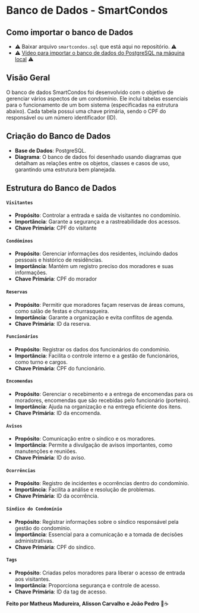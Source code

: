 # Banco de Dados - SmartCondos
## Como importar o banco de Dados
- ⚠️ Baixar arquivo `smartcondos.sql` que está aqui no repositório. ⚠️
- ⚠️ [Vídeo para importar o banco de dados do PostgreSQL na máquina local](https://www.youtube.com/watch?v=ijB_YZNrv4E) ⚠️

## Visão Geral
O banco de dados SmartCondos foi desenvolvido com o objetivo de gerenciar vários aspectos de um condomínio. Ele inclui tabelas essenciais para o funcionamento de um bom sistema (especificadas na estrutura abaixo). Cada tabela possui uma chave primária, sendo o CPF do responsável ou um número identificador (ID).

## Criação do Banco de Dados
- **Base de Dados**: PostgreSQL.
- **Diagrama**: O banco de dados foi desenhado usando diagramas que detalham as relações entre os objetos, classes e casos de uso, garantindo uma estrutura bem planejada.

## Estrutura do Banco de Dados
#### `Visitantes`
- **Propósito**: Controlar a entrada e saída de visitantes no condomínio.
- **Importância**: Garante a segurança e a rastreabilidade dos acessos.
- **Chave Primária**: CPF do visitante

#### `Condôminos`
- **Propósito**: Gerenciar informações dos residentes, incluindo dados pessoais e histórico de residências.
- **Importância**: Mantém um registro preciso dos moradores e suas informações.
- **Chave Primária**: CPF do morador

#### `Reservas`
- **Propósito**: Permitir que moradores façam reservas de áreas comuns, como salão de festas e churrasqueira.
- **Importância**: Garante a organização e evita conflitos de agenda.
- **Chave Primária**: ID da reserva.

#### `Funcionários`
- **Propósito**: Registrar os dados dos funcionários do condomínio.
- **Importância**: Facilita o controle interno e a gestão de funcionários, como turno e cargos.
- **Chave Primária**: CPF do funcionário.

#### `Encomendas`
- **Propósito**: Gerenciar o recebimento e a entrega de encomendas para os moradores, encomendas que são recebidas pelo funcionário (porteiro).
- **Importância**: Ajuda na organização e na entrega eficiente dos itens.
- **Chave Primária**: ID da encomenda.

#### `Avisos`
- **Propósito**: Comunicação entre o síndico e os moradores.
- **Importância**: Permite a divulgação de avisos importantes, como manutenções e reuniões.
- **Chave Primária**: ID do aviso.

#### `Ocorrências`
- **Propósito**: Registro de incidentes e ocorrências dentro do condomínio.
- **Importância**: Facilita a análise e resolução de problemas.
- **Chave Primária**: ID da ocorrência.

#### `Síndico do Condomínio`
- **Propósito**: Registrar informações sobre o síndico responsável pela gestão do condomínio.
- **Importância**: Essencial para a comunicação e a tomada de decisões administrativas.
- **Chave Primária**: CPF do síndico.

#### `Tags`
- **Propósito**: Criadas pelos moradores para liberar o acesso de entrada aos visitantes.
- **Importância**: Proporciona segurança e controle de acesso.
- **Chave Primária**: ID da tag de acesso.

**Feito por Matheus Madureira, Alisson Carvalho e João Pedro** 🧡☕

